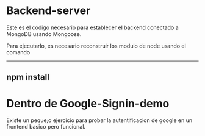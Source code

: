 # Backend-server
 
 Este es el codigo necesario para establecer el backend conectado a MongoDB usando Mongoose.

 Para ejecutarlo, es necesario reconstruir los modulo de node usando el comando

 -----
 npm install
 -----


 # Dentro de Google-Signin-demo
 
 Existe un peque;o ejercicio para probar la autentificacion de google en un frontend basico pero funcional.